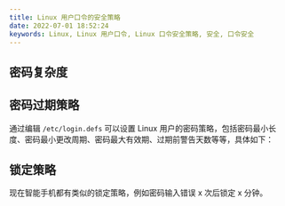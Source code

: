 ```yaml
---
title: Linux 用户口令的安全策略
date: 2022-07-01 18:52:24
keywords: Linux, Linux 用户口令, Linux 口令安全策略, 安全, 口令安全
---
```


## 密码复杂度



## 密码过期策略

通过编辑 `/etc/login.defs` 可以设置 Linux 用户的密码策略，包括密码最小长度、密码最小更改周期、密码最大有效期、过期前警告天数等等，具体如下：

## 锁定策略

现在智能手机都有类似的锁定策略，例如密码输入错误 x 次后锁定 x 分钟。

